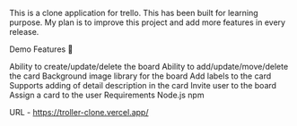 This is a clone application for trello. This has been built for learning purpose. My plan is to improve this project and add more features in every release.

Demo
Features 🤩

Ability to create/update/delete the board
Ability to add/update/move/delete the card
Background image library for the board
Add labels to the card
Supports adding of detail description in the card
Invite user to the board
Assign a card to the user
Requirements
Node.js
npm

URL - https://troller-clone.vercel.app/